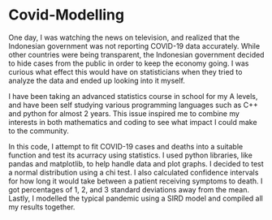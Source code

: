 # Covid-Modelling

One day, I was watching the news on television, and realized that the Indonesian government was not reporting COVID-19 data accurately. While other countries were being transparent, the Indonesian government decided to hide cases from the public in order to keep the economy going. I was curious what effect this would have on statisticians when they tried to analyze the data and ended up looking into it myself. 

I have been taking an advanced statistics course in school for my A levels, and have been self studying various programming languages such as C++ and python for almost 2 years. This issue inspired me to combine my interests in both mathematics and coding to see what impact I could make to the community.

In this code, I attempt to fit COVID-19 cases and deaths into a suitable function and test its acurracy using statistics. I used python libraries, like pandas and matplotlib, to help handle data and plot graphs. I decided to test a normal distribution using a chi test. I also calculated confidence intervals for how long it would take between a patient receiving symptoms to death. I got percentages of 1, 2, and 3 standard deviations away from the mean. Lastly, I modelled the typical pandemic using a SIRD model and compiled all my results together.



